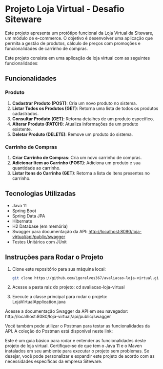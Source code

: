 # Projeto Loja Virtual - Desafio Siteware
Este projeto apresenta um protótipo funcional da Loja Virtual da Siteware, um módulo de e-commerce. O objetivo é desenvolver uma aplicação que permita a gestão de produtos, cálculo de preços com promoções e funcionalidades de carrinho de compras.

Este projeto consiste em uma aplicação de loja virtual com as seguintes funcionalidades:

## Funcionalidades

### Produto

1. **Cadastrar Produto (POST)**: Cria um novo produto no sistema.
2. **Listar Todos os Produtos (GET)**: Retorna uma lista de todos os produtos cadastrados.
3. **Consultar Produto (GET)**: Retorna detalhes de um produto específico.
4. **Alterar Produto (PATCH)**: Atualiza informações de um produto existente.
5. **Deletar Produto (DELETE)**: Remove um produto do sistema.

### Carrinho de Compras

1. **Criar Carrinho de Compras**: Cria um novo carrinho de compras.
2. **Adicionar Item ao Carrinho (POST)**: Adiciona um produto e sua quantidade ao carrinho.
3. **Listar Itens do Carrinho (GET)**: Retorna a lista de itens presentes no carrinho.

## Tecnologias Utilizadas

- Java 11
- Spring Boot
- Spring Data JPA
- Hibernate
- H2 Database (em memória)
- Swagger para documentação da API: [http://localhost:8080/loja-virtual/api/public/swagger](http://localhost:8080/loja-virtual/api/public/swagger)
- Testes Unitários com JUnit

## Instruções para Rodar o Projeto

1. Clone este repositório para sua máquina local:

   ```bash
   git clone https://github.com/igoralves367/avaliacao-loja-virtual.git

2. Acesse a pasta raiz do projeto: cd avaliacao-loja-virtual

3. Execute a classe principal para rodar o projeto:
LojaVirtualApplication.java

Acesse a documentação Swagger da API em seu navegador:
http://localhost:8080/loja-virtual/api/public/swagger

Você também pode utilizar o Postman para testar as funcionalidades da API. A coleção do Postman está disponível neste link: 

Este é um guia básico para rodar e entender as funcionalidades deste projeto de loja virtual. Certifique-se de que tem o Java 11 e o Maven instalados em seu ambiente para executar o projeto sem problemas. Se desejar, você pode personalizar e expandir este projeto de acordo com as necessidades específicas da empresa Siteware.
